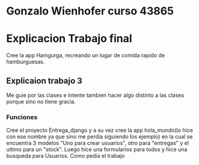 # Gonzalo Wienhofer curso 43865

# Explicacion Trabajo final
Cree la app Hamgurga, recreando un lugar de comida rapido de hamburguesas.
## Explicaion trabajo 3
Me guie por las clases e intente tambien hacer algo distinto a las clases porque sino no tiene gracia.
### Funciones
Cree el proyecto Entrega_django y a su vez cree la app hola_mundo(lo hice con ese nombre ya que sino me perdia siguiendo los ejemplo) en la cual se encuentra 3 modelos "Uno para crear usuarios", otro para "entregas" y el ultimo para un "stock". Luego hice una formularios para todos y hice una busqueda para Usuarios. Como pedia el trabajo
